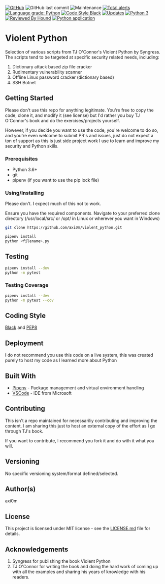 [![GitHub](https://img.shields.io/github/license/axi0m/violent_python?color=bright-green&style=flat-square)](https://github.com/axi0m/violent_python/blob/master/LICENSE.md)
![GitHub last commit](https://img.shields.io/github/last-commit/axi0m/violent_python?style=flat-square)
![Maintenance](https://img.shields.io/maintenance/yes/2020?style=flat-square)
[![Total alerts](https://img.shields.io/lgtm/alerts/g/axi0m/violent_python.svg?logo=lgtm&logoWidth=18&style=flat-square)](https://lgtm.com/projects/g/axi0m/violent_python/alerts/)
[![Language grade: Python](https://img.shields.io/lgtm/grade/python/g/axi0m/violent_python.svg?logo=lgtm&logoWidth=18&style=flat-square)](https://lgtm.com/projects/g/axi0m/violent_python/context:python)
[![Code Style Black](https://img.shields.io/badge/code%20style-black-000000.svg?style=flat-square)](https://github.com/psf/black)
[![Updates](https://pyup.io/repos/github/axi0m/violent_python/shield.svg)](https://pyup.io/repos/github/axi0m/violent_python/)
[![Python 3](https://pyup.io/repos/github/axi0m/violent_python/python-3-shield.svg)](https://pyup.io/repos/github/axi0m/violent_python/)
[![Reviewed By Hound](https://img.shields.io/badge/Reviewed_by-Hound-8E64B0.svg)](https://houndci.com)
[![Python application](https://github.com/axi0m/violent_python/workflows/Python%20application/badge.svg?branch=master)](https://github.com/axi0m/violent_python/actions)

# Violent Python

Selection of various scripts from TJ O'Connor's Violent Python by Syngress. The scripts tend to be targeted at specific security related needs, including:

1. Dictionary attack based zip file cracker
2. Rudimentary vulnerability scanner
3. Offline Linux password cracker (dictionary based)
4. SSH Botnet

## Getting Started

Please don't use this repo for anything legitimate. You're free to copy the code, clone it, and modify it (see license)
but I'd rather you buy TJ O'Connor's book and do the exercises/projects yourself.

However, if you decide you want to use the code, you're welcome to do so, and you're even welcome to submit PR's and issues, just do not expect a ton of support as this is just side project work I use to learn and improve my security and Python skills.

### Prerequisites

- Python 3.6+
- git
- pipenv (if you want to use the pip lock file)

### Using/Installing

Please don't. I expect much of this not to work.

Ensure you have the required components.
Navigate to your preferred clone directory (/usr/local/src/ or /opt/ in Linux or wherever you want in Windows)

```bash
git clone https://github.com/axi0m/violent_python.git
```

```bash
pipenv install
python <filename>.py
```

## Testing

```bash
pipenv install --dev
python -m pytest
```

### Testing Coverage

```bash
pipenv install --dev
python -m pytest --cov
```

## Coding Style

[Black](https://github.com/psf/black) and [PEP8](https://www.python.org/dev/peps/pep-0008/)

## Deployment

I do not recommend you use this code on a live system, this was created purely to host my code as I learned more about Python

## Built With

- [Pipenv](https://pipenv.readthedocs.io/en/latest/) - Package management and virtual environment handling
- [VSCode](https://code.visualstudio.com/) - IDE from Microsoft

## Contributing

This isn't a repo maintained for necessariliy contributing and improving the content. I am sharing this just to host
an external copy of the effort as I go through TJ's book.

If you want to contribute, I recommend you fork it and do with it what you will.

## Versioning

No specific versioning system/format defined/selected.

## Author(s)

axi0m

## License

This project is licensed under MIT license - see the [LICENSE.md](https://github.com/axi0m/violent_python/blob/master/LICENSE.md) file for details.

## Acknowledgements

1. Syngress for publishing the book Violent Python
2. TJ O'Connor for writing the book and doing the hard work of coming up with all the examples and sharing his years of
knowledge with his readers.
